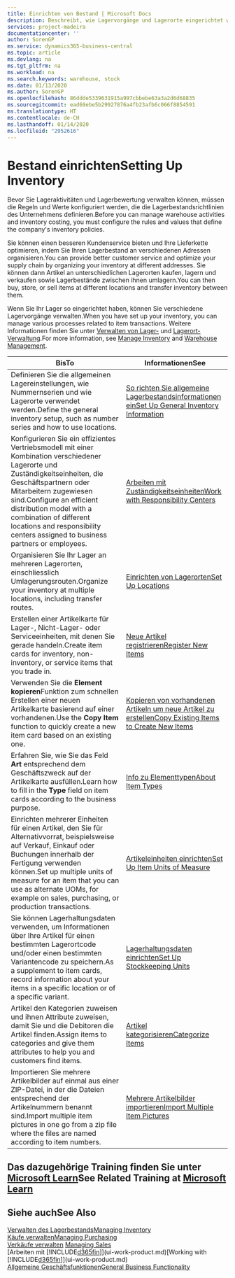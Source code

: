 ```yaml
---
title: Einrichten von Bestand | Microsoft Docs
description: Beschreibt, wie Lagervorgänge und Lagerorte eingerichtet werden, einschliesslich Umlagerungsrouten und Standorte wie Lagerorte.
services: project-madeira
documentationcenter: ''
author: SorenGP
ms.service: dynamics365-business-central
ms.topic: article
ms.devlang: na
ms.tgt_pltfrm: na
ms.workload: na
ms.search.keywords: warehouse, stock
ms.date: 01/13/2020
ms.author: SorenGP
ms.openlocfilehash: 86ddde5339631915a997cbbebe63a3a2d6d68835
ms.sourcegitcommit: ead69ebe5b29927876a4fb23afb6c066f8854591
ms.translationtype: HT
ms.contentlocale: de-CH
ms.lasthandoff: 01/14/2020
ms.locfileid: "2952616"
---
```

# <a name="setting-up-inventory"></a><span data-ttu-id="fef08-103">Bestand einrichten</span><span class="sxs-lookup"><span data-stu-id="fef08-103">Setting Up Inventory</span></span>
<span data-ttu-id="fef08-104">Bevor Sie Lageraktivitäten und Lagerbewertung verwalten können, müssen die Regeln und Werte konfiguriert werden, die die Lagerbestandsrichtlinien des Unternehmens definieren.</span><span class="sxs-lookup"><span data-stu-id="fef08-104">Before you can manage warehouse activities and inventory costing, you must configure the rules and values that define the company's inventory policies.</span></span>

<span data-ttu-id="fef08-105">Sie können einen besseren Kundenservice bieten und Ihre Lieferkette optimieren, indem Sie Ihren Lagerbestand an verschiedenen Adressen organisieren.</span><span class="sxs-lookup"><span data-stu-id="fef08-105">You can provide better customer service and optimize your supply chain by organizing your inventory at different addresses.</span></span> <span data-ttu-id="fef08-106">Sie können dann Artikel an unterschiedlichen Lagerorten kaufen, lagern und verkaufen sowie Lagerbestände zwischen ihnen umlagern.</span><span class="sxs-lookup"><span data-stu-id="fef08-106">You can then buy, store, or sell items at different locations and transfer inventory between them.</span></span>

<span data-ttu-id="fef08-107">Wenn Sie Ihr Lager so eingerichtet haben, können Sie verschiedene Lagervorgänge verwalten.</span><span class="sxs-lookup"><span data-stu-id="fef08-107">When you have set up your inventory, you can manage various processes related to item transactions.</span></span> <span data-ttu-id="fef08-108">Weitere Informationen finden Sie unter [Verwalten von Lager-](inventory-manage-inventory.md) und [Lagerort-Verwaltung](warehouse-manage-warehouse.md).</span><span class="sxs-lookup"><span data-stu-id="fef08-108">For more information, see [Manage Inventory](inventory-manage-inventory.md) and [Warehouse Management](warehouse-manage-warehouse.md).</span></span>

| <span data-ttu-id="fef08-109">Bis</span><span class="sxs-lookup"><span data-stu-id="fef08-109">To</span></span> | <span data-ttu-id="fef08-110">Informationen</span><span class="sxs-lookup"><span data-stu-id="fef08-110">See</span></span> |
| --- | --- |
| <span data-ttu-id="fef08-111">Definieren Sie die allgemeinen Lagereinstellungen, wie Nummernserien und wie Lagerorte verwendet werden.</span><span class="sxs-lookup"><span data-stu-id="fef08-111">Define the general inventory setup, such as number series and how to use locations.</span></span> |[<span data-ttu-id="fef08-112">So richten Sie allgemeine Lagerbestandsinformationen ein</span><span class="sxs-lookup"><span data-stu-id="fef08-112">Set Up General Inventory Information</span></span>](inventory-how-setup-general.md) |
|<span data-ttu-id="fef08-113">Konfigurieren Sie ein effizientes Vertriebsmodell mit einer Kombination verschiedener Lagerorte und Zuständigkeitseinheiten, die Geschäftspartnern oder Mitarbeitern zugewiesen sind.</span><span class="sxs-lookup"><span data-stu-id="fef08-113">Configure an efficient distribution model with a combination of different locations and responsibility centers assigned to business partners or employees.</span></span>|[<span data-ttu-id="fef08-114">Arbeiten mit Zuständigkeitseinheiten</span><span class="sxs-lookup"><span data-stu-id="fef08-114">Work with Responsibility Centers</span></span>](inventory-responsibility-centers.md)|
| <span data-ttu-id="fef08-115">Organisieren Sie Ihr Lager an mehreren Lagerorten, einschliesslich Umlagerungsrouten.</span><span class="sxs-lookup"><span data-stu-id="fef08-115">Organize your inventory at multiple locations, including transfer routes.</span></span> |[<span data-ttu-id="fef08-116">Einrichten von Lagerorten</span><span class="sxs-lookup"><span data-stu-id="fef08-116">Set Up Locations</span></span>](inventory-how-register-new-items.md) |
| <span data-ttu-id="fef08-117">Erstellen einer Artikelkarte für Lager-, Nicht-Lager- oder Serviceeinheiten, mit denen Sie gerade handeln.</span><span class="sxs-lookup"><span data-stu-id="fef08-117">Create item cards for inventory, non-inventory, or service items that you trade in.</span></span> |[<span data-ttu-id="fef08-118">Neue Artikel registrieren</span><span class="sxs-lookup"><span data-stu-id="fef08-118">Register New Items</span></span>](inventory-how-register-new-items.md) |
|<span data-ttu-id="fef08-119">Verwenden Sie die **Element kopieren**Funktion zum schnellen Erstellen einer neuen Artikelkarte basierend auf einer vorhandenen.</span><span class="sxs-lookup"><span data-stu-id="fef08-119">Use the **Copy Item** function to quickly create a new item card based on an existing one.</span></span>|[<span data-ttu-id="fef08-120">Kopieren von vorhandenen Artikeln um neue Artikel zu erstellen</span><span class="sxs-lookup"><span data-stu-id="fef08-120">Copy Existing Items to Create New Items</span></span>](inventory-how-copy-items.md)|
|<span data-ttu-id="fef08-121">Erfahren Sie, wie Sie das Feld **Art** entsprechend dem Geschäftszweck auf der Artikelkarte ausfüllen.</span><span class="sxs-lookup"><span data-stu-id="fef08-121">Learn how to fill in the **Type** field on item cards according to the business purpose.</span></span>|[<span data-ttu-id="fef08-122">Info zu Elementtypen</span><span class="sxs-lookup"><span data-stu-id="fef08-122">About Item Types</span></span>](inventory-about-item-types.md)|
|<span data-ttu-id="fef08-123">Einrichten mehrerer Einheiten für einen Artikel, den Sie für Alternativvorrat, beispielsweise auf Verkauf, Einkauf oder Buchungen innerhalb der Fertigung verwenden können.</span><span class="sxs-lookup"><span data-stu-id="fef08-123">Set up multiple units of measure for an item that you can use as alternate UOMs, for example on sales, purchasing, or production transactions.</span></span>|[<span data-ttu-id="fef08-124">Artikeleinheiten einrichten</span><span class="sxs-lookup"><span data-stu-id="fef08-124">Set Up Item Units of Measure</span></span>](inventory-how-setup-units-of-measure.md)|
|<span data-ttu-id="fef08-125">Sie können Lagerhaltungsdaten verwenden, um Informationen über Ihre Artikel für einen bestimmten Lagerortcode und/oder einen bestimmten Variantencode zu speichern.</span><span class="sxs-lookup"><span data-stu-id="fef08-125">As a supplement to item cards, record information about your items in a specific location or of a specific variant.</span></span>|[<span data-ttu-id="fef08-126">Lagerhaltungsdaten einrichten</span><span class="sxs-lookup"><span data-stu-id="fef08-126">Set Up Stockkeeping Units</span></span>](inventory-how-to-set-up-stockkeeping-units.md)|
| <span data-ttu-id="fef08-127">Artikel den Kategorien zuweisen und ihnen Attribute zuweisen, damit Sie und die Debitoren die Artikel finden.</span><span class="sxs-lookup"><span data-stu-id="fef08-127">Assign items to categories and give them attributes to help you and customers find items.</span></span> |[<span data-ttu-id="fef08-128">Artikel kategorisieren</span><span class="sxs-lookup"><span data-stu-id="fef08-128">Categorize Items</span></span>](inventory-how-categorize-items.md) |
|<span data-ttu-id="fef08-129">Importieren Sie mehrere Artikelbilder auf einmal aus einer ZIP-Datei, in der die Dateien entsprechend der Artikelnummern benannt sind.</span><span class="sxs-lookup"><span data-stu-id="fef08-129">Import multiple item pictures in one go from a zip file where the files are named according to item numbers.</span></span>|[<span data-ttu-id="fef08-130">Mehrere Artikelbilder importieren</span><span class="sxs-lookup"><span data-stu-id="fef08-130">Import Multiple Item Pictures</span></span>](inventory-how-import-item-pictures.md)|

## <a name="see-related-training-at-microsoft-learnlearnmodulestrade-get-started-dynamics-365-business-central"></a><span data-ttu-id="fef08-131">Das dazugehörige Training finden Sie unter [Microsoft Learn](/learn/modules/trade-get-started-dynamics-365-business-central/)</span><span class="sxs-lookup"><span data-stu-id="fef08-131">See Related Training at [Microsoft Learn](/learn/modules/trade-get-started-dynamics-365-business-central/)</span></span>

## <a name="see-also"></a><span data-ttu-id="fef08-132">Siehe auch</span><span class="sxs-lookup"><span data-stu-id="fef08-132">See Also</span></span>
[<span data-ttu-id="fef08-133">Verwalten des Lagerbestands</span><span class="sxs-lookup"><span data-stu-id="fef08-133">Managing Inventory</span></span>](inventory-manage-inventory.md)  
[<span data-ttu-id="fef08-134">Käufe verwalten</span><span class="sxs-lookup"><span data-stu-id="fef08-134">Managing Purchasing</span></span>](purchasing-manage-purchasing.md)  
<span data-ttu-id="fef08-135">[Verkäufe verwalten](sales-manage-sales.md)  </span><span class="sxs-lookup"><span data-stu-id="fef08-135">[Managing Sales](sales-manage-sales.md)  </span></span>  
<span data-ttu-id="fef08-136">[Arbeiten mit [!INCLUDE[d365fin](includes/d365fin_md.md)]](ui-work-product.md)</span><span class="sxs-lookup"><span data-stu-id="fef08-136">[Working with [!INCLUDE[d365fin](includes/d365fin_md.md)]](ui-work-product.md)</span></span>  
[<span data-ttu-id="fef08-137">Allgemeine Geschäftsfunktionen</span><span class="sxs-lookup"><span data-stu-id="fef08-137">General Business Functionality</span></span>](ui-across-business-areas.md)
